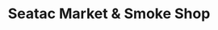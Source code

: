 ---
title: "Seatac Market & Smoke Shop"
url: /seatac/seatac-market-and-smoke-shop/
shop: convenience
---
